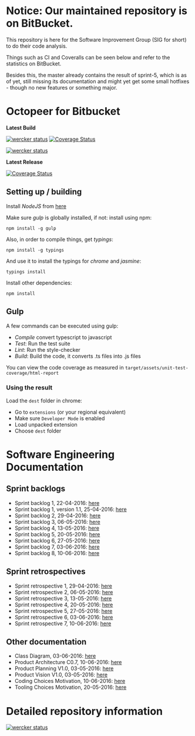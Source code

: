 # Notice: Our maintained repository is on BitBucket.
This repository is here for the Software Improvement Group (SIG for short) to do their code analysis.

Things such as CI and Coveralls can be seen below and refer to the statistics on BitBucket.

Besides this, the master already contains the result of sprint-5, which is as of yet, still missing its documentation and might yet get some small hotfixes - though no new features or something major.

# Octopeer for Bitbucket
**Latest Build**

[![wercker status](https://app.wercker.com/status/58d7606deea2e9a573c66d7fd5f57ef4/s "wercker status")](https://app.wercker.com/project/bykey/58d7606deea2e9a573c66d7fd5f57ef4)
[![Coverage Status](https://coveralls.io/repos/bitbucket/CasBs/ooc-octopeer/badge.svg?branch=develop)](https://coveralls.io/bitbucket/CasBs/ooc-octopeer?branch=develop)

[![wercker status](https://app.wercker.com/status/58d7606deea2e9a573c66d7fd5f57ef4/m "wercker status")](https://app.wercker.com/project/bykey/58d7606deea2e9a573c66d7fd5f57ef4)

**Latest Release**

[![Coverage Status](https://coveralls.io/repos/bitbucket/CasBs/ooc-octopeer/badge.svg?branch=master)](https://coveralls.io/bitbucket/CasBs/ooc-octopeer?branch=master)


## Setting up / building
Install *NodeJS* from [here](https://nodejs.org)

Make sure *gulp* is globally installed, if not: install using npm:
```
npm install -g gulp
```
Also, in order to compile things, get *typings*:
```
npm install -g typings
```
And use it to install the typings for _chrome_ and _jasmine_:
```
typings install
```

Install other dependencies:
```
npm install
```

## Gulp
A few commands can be executed using gulp:

- *Compile* convert typescript to javascript
- *Test*: Run the test suite
- *Lint*: Run the style-checker
- *Build*: Build the code, it converts .ts files into .js files

You can view the code coverage as measured in `target/assets/unit-test-coverage/html-report`

### Using the result
Load the `dest` folder in chrome:

- Go to `extensions` (or your regional equivalent)
- Make sure `Developer Mode` is enabled
- Load unpacked extension
- Choose `dest` folder

# Software Engineering Documentation

## Sprint backlogs
- Sprint backlog 1, 22-04-2016: [here](https://bitbucket.org/CasBs/ooc-octopeer/src/1dfb0a9efb1f193434ee81f8fc007b321540fadd/doc/Backlogs/Sprint%20Backlog%20%231.pdf?at=release%2Fsprint-5&fileviewer=file-view-default)
- Sprint backlog 1, version 1.1, 25-04-2016: [here](https://bitbucket.org/CasBs/ooc-octopeer/src/1dfb0a9efb1f193434ee81f8fc007b321540fadd/doc/Backlogs/Sprint%20backlog%20%231%20Version%201.1.pdf?at=release%2Fsprint-5&fileviewer=file-view-default)
- Sprint backlog 2, 29-04-2016: [here](https://bitbucket.org/CasBs/ooc-octopeer/src/1dfb0a9efb1f193434ee81f8fc007b321540fadd/doc/Backlogs/Sprint%20Backlog%20%232.pdf?at=release%2Fsprint-5&fileviewer=file-view-default)
- Sprint backlog 3, 06-05-2016: [here](https://bitbucket.org/CasBs/ooc-octopeer/src/1dfb0a9efb1f193434ee81f8fc007b321540fadd/doc/Backlogs/Sprint%20Backlog%20%233.pdf?at=release%2Fsprint-5&fileviewer=file-view-default)
- Sprint backlog 4, 13-05-2016: [here](https://bitbucket.org/CasBs/ooc-octopeer/src/1dfb0a9efb1f193434ee81f8fc007b321540fadd/doc/Backlogs/Sprint%20Backlog%20%234.pdf?at=release%2Fsprint-5&fileviewer=file-view-default)
- Sprint backlog 5, 20-05-2016: [here](https://bitbucket.org/CasBs/ooc-octopeer/src/1dfb0a9efb1f193434ee81f8fc007b321540fadd/doc/Backlogs/Sprint%20Backlog%20%235.pdf?at=release%2Fsprint-5&fileviewer=file-view-default)
- Sprint backlog 6, 27-05-2016: [here](https://bitbucket.org/CasBs/ooc-octopeer/src/1dfb0a9efb1f193434ee81f8fc007b321540fadd/doc/Backlogs/Sprint%20Backlog%20%236.pdf?at=release%2Fsprint-5&fileviewer=file-view-default)
- Sprint backlog 7, 03-06-2016: [here](https://bitbucket.org/CasBs/ooc-octopeer/src/7c9deaa57dff51126b384b49d313284b07ac410a/doc/Backlogs/Sprint%20Backlog%20%237.pdf?at=release%2Fsprint-6&fileviewer=file-view-default)
- Sprint backlog 8, 10-06-2016: [here](https://bitbucket.org/CasBs/ooc-octopeer/src/6cd391f6aefe5d3b2c2a754520dd9dd9872095e0/doc/Backlogs/Sprint%20Backlog%20%238.pdf?at=doc%2Fdoc-update&fileviewer=file-view-default)

## Sprint retrospectives
- Sprint retrospective 1, 29-04-2016: [here](https://bitbucket.org/CasBs/ooc-octopeer/src/1dfb0a9efb1f193434ee81f8fc007b321540fadd/doc/Retrospectives/Sprint%20Retrospective%20%231.pdf?at=release%2Fsprint-5&fileviewer=file-view-default)
- Sprint retrospective 2, 06-05-2016: [here](https://bitbucket.org/CasBs/ooc-octopeer/src/1dfb0a9efb1f193434ee81f8fc007b321540fadd/doc/Retrospectives/Sprint%20Retrospective%20%232.pdf?at=release%2Fsprint-5&fileviewer=file-view-default)
- Sprint retrospective 3, 13-05-2016: [here](https://bitbucket.org/CasBs/ooc-octopeer/src/1dfb0a9efb1f193434ee81f8fc007b321540fadd/doc/Retrospectives/Sprint%20%20Retrospective%20%233.pdf?at=release%2Fsprint-5&fileviewer=file-view-default)
- Sprint retrospective 4, 20-05-2016: [here](https://bitbucket.org/CasBs/ooc-octopeer/src/1dfb0a9efb1f193434ee81f8fc007b321540fadd/doc/Retrospectives/Sprint%20Retrospective%20%234.pdf?at=release%2Fsprint-5&fileviewer=file-view-default)
- Sprint retrospective 5, 27-05-2016: [here](https://bitbucket.org/CasBs/ooc-octopeer/src/1dfb0a9efb1f193434ee81f8fc007b321540fadd/doc/Retrospectives/Sprint%20Retrospective%20%235.pdf?at=release%2Fsprint-5&fileviewer=file-view-default)
- Sprint retrospective 6, 03-06-2016: [here](https://bitbucket.org/CasBs/ooc-octopeer/src/7c9deaa57dff51126b384b49d313284b07ac410a/doc/Retrospectives/Sprint%20Retrospective%20%236.pdf?at=release%2Fsprint-6&fileviewer=file-view-default)
- Sprint retrospective 7, 10-06-2016: [here](https://bitbucket.org/CasBs/ooc-octopeer/src/7ffb051c17f4989a5c0aacbff0014dbf9504470c/doc/Retrospectives/Sprint%20Retrospective%20%237.pdf?at=release%2Fsprint-7&fileviewer=file-view-default)


## Other documentation

- Class Diagram, 03-06-2016: [here](https://drive.google.com/file/d/0Byx_cnrHIK23TXktNjRQYVNXOHM/view?usp=sharing)
- Product Architecture C0.7, 10-06-2016: [here](https://bitbucket.org/CasBs/ooc-octopeer/src/6cd391f6aefe5d3b2c2a754520dd9dd9872095e0/doc/Architecture/Product%20Architectural%20Design%20C0.7.pdf?at=doc%2Fdoc-update&fileviewer=file-view-default)
- Product Planning V1.0, 03-05-2016: [here](https://bitbucket.org/CasBs/ooc-octopeer/src/1dfb0a9efb1f193434ee81f8fc007b321540fadd/doc/Planning/Product%20Planning%20V1.0.pdf?at=release%2Fsprint-5&fileviewer=file-view-default)
- Product Vision V1.0, 03-05-2016: [here](https://bitbucket.org/CasBs/ooc-octopeer/src/1dfb0a9efb1f193434ee81f8fc007b321540fadd/doc/Vision/Product%20Vision%20V1.0.pdf?at=release%2Fsprint-5&fileviewer=file-view-default)
- Coding Choices Motivation, 10-06-2016: [here](https://bitbucket.org/CasBs/ooc-octopeer/src/6cd391f6aefe5d3b2c2a754520dd9dd9872095e0/doc/Architecture/Coding%20Choices%20Clarification.pdf?at=doc%2Fdoc-update&fileviewer=file-view-default)
- Tooling Choices Motivation, 20-05-2016: [here](https://bitbucket.org/CasBs/ooc-octopeer/src/1dfb0a9efb1f193434ee81f8fc007b321540fadd/doc/Architecture/Tooling%20Choices%20Clarification.pdf?at=release%2Fsprint-5&fileviewer=file-view-default)


# Detailed repository information #
[![wercker status](https://app.wercker.com/status/58d7606deea2e9a573c66d7fd5f57ef4/m "wercker status")](https://app.wercker.com/project/bykey/58d7606deea2e9a573c66d7fd5f57ef4)
